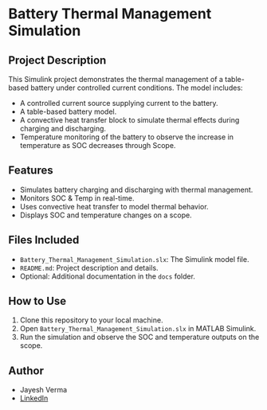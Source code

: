 # Battery Thermal Management Simulation

## Project Description
This Simulink project demonstrates the thermal management of a table-based battery under controlled current conditions. The model includes:
- A controlled current source supplying current to the battery.
- A table-based battery model.
- A convective heat transfer block to simulate thermal effects during charging and discharging.
- Temperature monitoring of the battery to observe the increase in temperature as SOC decreases through Scope.

## Features
- Simulates battery charging and discharging with thermal management.
- Monitors SOC & Temp in real-time.
- Uses convective heat transfer to model thermal behavior.
- Displays SOC and temperature changes on a scope.

## Files Included
- `Battery_Thermal_Management_Simulation.slx`: The Simulink model file.
- `README.md`: Project description and details.
- Optional: Additional documentation in the `docs` folder.

## How to Use
1. Clone this repository to your local machine.
2. Open `Battery_Thermal_Management_Simulation.slx` in MATLAB Simulink.
3. Run the simulation and observe the SOC and temperature outputs on the scope.

## Author
- Jayesh Verma
- [LinkedIn](https://www.linkedin.com/in/jayeshv45/)

